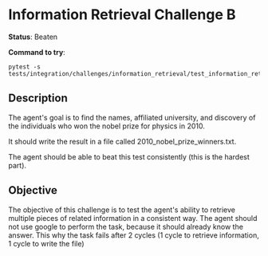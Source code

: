 # Information Retrieval Challenge B

**Status**: Beaten

**Command to try**:

```
pytest -s tests/integration/challenges/information_retrieval/test_information_retrieval_challenge_b.py
```

## Description

The agent's goal is to find the names, affiliated university, and discovery of the individuals who won the nobel prize for physics in 2010.

It should write the result in a file called 2010_nobel_prize_winners.txt.

The agent should be able to beat this test consistently (this is the hardest part).

## Objective

The objective of this challenge is to test the agent's ability to retrieve multiple pieces of related information in a consistent way.
The agent should not use google to perform the task, because it should already know the answer. This why the task fails after 2 cycles (1 cycle to retrieve information, 1 cycle to write the file)
